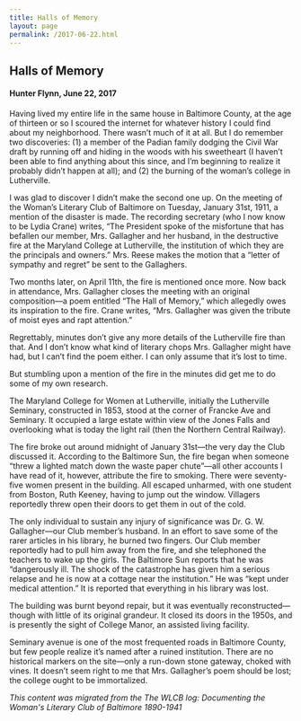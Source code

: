 ```yaml
---
title: Halls of Memory
layout: page
permalink: /2017-06-22.html
---
```

<style>
    .container{
        font-size:1.4em;
    }
</style>
## Halls of Memory
#### Hunter Flynn, June 22, 2017

Having lived my entire life in the same house in Baltimore County, at the age of thirteen or so I scoured the internet for whatever history I could find about my neighborhood. There wasn’t much of it at all. But I do remember two discoveries: (1) a member of the Padian family dodging the Civil War draft by running off and hiding in the woods with his sweetheart (I haven’t been able to find anything about this since, and I’m beginning to realize it probably didn’t happen at all); and (2) the burning of the woman’s college in Lutherville.

I was glad to discover I didn’t make the second one up. On the meeting of the Woman’s Literary Club of Baltimore on Tuesday, January 31st, 1911, a mention of the disaster is made. The recording secretary (who I now know to be Lydia Crane) writes, “The President spoke of the misfortune that has befallen our member, Mrs. Gallagher and her husband, in the destructive fire at the Maryland College at Lutherville, the institution of which they are the principals and owners.” Mrs. Reese makes the motion that a “letter of sympathy and regret” be sent to the Gallaghers.

Two months later, on April 11th, the fire is mentioned once more. Now back in attendance, Mrs. Gallagher closes the meeting with an original composition—a poem entitled “The Hall of Memory,” which allegedly owes its inspiration to the fire. Crane writes, “Mrs. Gallagher was given the tribute of moist eyes and rapt attention.”

Regrettably, minutes don’t give any more details of the Lutherville fire than that. And I don’t know what kind of literary chops Mrs. Gallagher might have had, but I can’t find the poem either. I can only assume that it’s lost to time.

But stumbling upon a mention of the fire in the minutes did get me to do some of my own research.

The Maryland College for Women at Lutherville, initially the Lutherville Seminary, constructed in 1853, stood at the corner of Francke Ave and Seminary. It occupied a large estate within view of the Jones Falls and overlooking what is today the light rail (then the Northern Central Railway).

The fire broke out around midnight of January 31st—the very day the Club discussed it. According to the Baltimore Sun, the fire began when someone “threw a lighted match down the waste paper chute”—all other accounts I have read of it, however, attribute the fire to smoking. There were seventy-five women present in the building. All escaped unharmed, with one student from Boston, Ruth Keeney, having to jump out the window. Villagers reportedly threw open their doors to get them in out of the cold.

The only individual to sustain any injury of significance was Dr. G. W. Gallagher—our Club member’s husband. In an effort to save some of the rarer articles in his library, he burned two fingers. Our Club member reportedly had to pull him away from the fire, and she telephoned the teachers to wake up the girls. The Baltimore Sun reports that he was “dangerously ill. The shock of the catastrophe has given him a serious relapse and he is now at a cottage near the institution.” He was “kept under medical attention.” It is reported that everything in his library was lost.

The building was burnt beyond repair, but it was eventually reconstructed—though with little of its original grandeur. It closed its doors in the 1950s, and is presently the sight of College Manor, an assisted living facility.

Seminary avenue is one of the most frequented roads in Baltimore County, but few people realize it’s named after a ruined institution. There are no historical markers on the site—only a run-down stone gateway, choked with vines. It doesn’t seem right to me that Mrs. Gallagher’s poem should be lost; the college ought to be immortalized.

*This content was migrated from the The WLCB log: Documenting the Woman's Literary Club of Baltimore 1890-1941*
